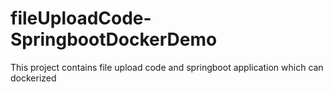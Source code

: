 # fileUploadCode-SpringbootDockerDemo
This project contains file upload code and springboot application which can dockerized
